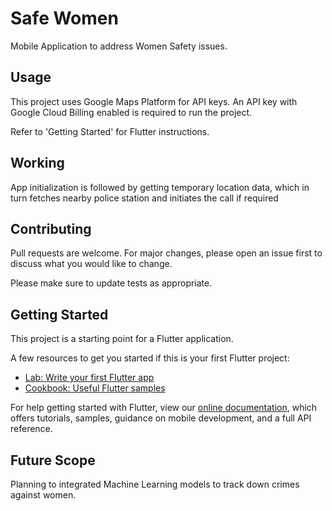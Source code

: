 # Safe Women

Mobile Application to address Women Safety issues.  
 

## Usage

This project uses Google Maps Platform for API keys. An API key with Google Cloud Billing enabled is required to run the project. 

Refer to 'Getting Started' for Flutter instructions.

## Working
App initialization is followed by getting temporary location data, which in turn fetches nearby police station and initiates the call if required

## Contributing
Pull requests are welcome. For major changes, please open an issue first to discuss what you would like to change.

Please make sure to update tests as appropriate.

## Getting Started

This project is a starting point for a Flutter application.

A few resources to get you started if this is your first Flutter project:

- [Lab: Write your first Flutter app](https://flutter.dev/docs/get-started/codelab)
- [Cookbook: Useful Flutter samples](https://flutter.dev/docs/cookbook)

For help getting started with Flutter, view our
[online documentation](https://flutter.dev/docs), which offers tutorials,
samples, guidance on mobile development, and a full API reference.

## Future Scope
Planning to integrated Machine Learning models to track down crimes against women. 
